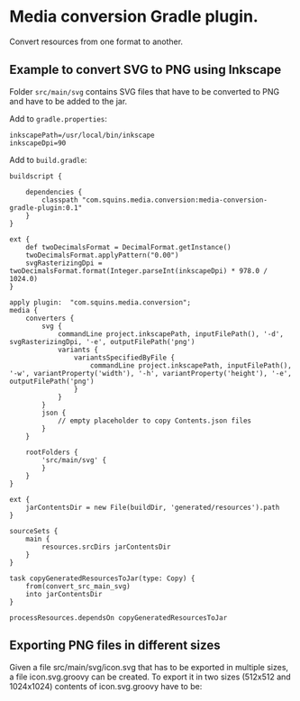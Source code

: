 # Media conversion Gradle plugin.

Convert resources from one format to another.

## Example to convert SVG to PNG using Inkscape

Folder `src/main/svg` contains SVG files that have to be converted to PNG and have to be added to the jar.

Add to `gradle.properties`:

    inkscapePath=/usr/local/bin/inkscape
    inkscapeDpi=90
    
    
Add to `build.gradle`:

    buildscript {
    
        dependencies {
            classpath "com.squins.media.conversion:media-conversion-gradle-plugin:0.1"
        }
    }

    ext {
        def twoDecimalsFormat = DecimalFormat.getInstance()
        twoDecimalsFormat.applyPattern("0.00")
        svgRasterizingDpi = twoDecimalsFormat.format(Integer.parseInt(inkscapeDpi) * 978.0 / 1024.0)
    }

    apply plugin:  "com.squins.media.conversion";
    media {
        converters {
            svg {
                commandLine project.inkscapePath, inputFilePath(), '-d', svgRasterizingDpi, '-e', outputFilePath('png')
                variants {
                    variantsSpecifiedByFile {
                        commandLine project.inkscapePath, inputFilePath(), '-w', variantProperty('width'), '-h', variantProperty('height'), '-e', outputFilePath('png')
                    }
                }
            }
            json {
                // empty placeholder to copy Contents.json files
            }
        }
    
        rootFolders {
            'src/main/svg' {
            }
        }
    }
    
    ext {
        jarContentsDir = new File(buildDir, 'generated/resources').path
    }
    
    sourceSets {
        main {
            resources.srcDirs jarContentsDir
        }
    }
    
    task copyGeneratedResourcesToJar(type: Copy) {
        from(convert_src_main_svg)
        into jarContentsDir
    }
    
    processResources.dependsOn copyGeneratedResourcesToJar
    
    
## Exporting PNG files in different sizes

Given a file src/main/svg/icon.svg that has to be exported in multiple sizes, a file icon.svg.groovy can be created. To export it in two sizes (512x512 and 1024x1024) contents of icon.svg.groovy have to be: